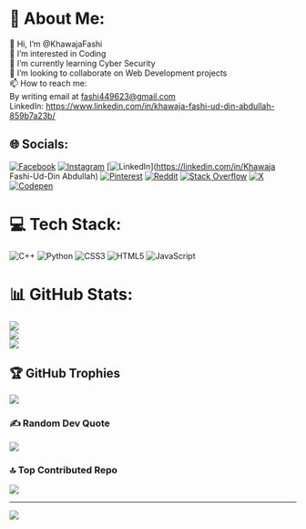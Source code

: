 # 💫 About Me:
👋 Hi, I’m @KhawajaFashi<br>👀 I’m interested in Coding<br>🌱 I’m currently learning Cyber Security<br>💞️ I’m looking to collaborate on Web Development projects<br>📫 How to reach me:<br>By writing email at fashi449623@gmail.com<br>LinkedIn: https://www.linkedin.com/in/khawaja-fashi-ud-din-abdullah-859b7a23b/


## 🌐 Socials:
[![Facebook](https://img.shields.io/badge/Facebook-%231877F2.svg?logo=Facebook&logoColor=white)](https://facebook.com/khawajafashi9) [![Instagram](https://img.shields.io/badge/Instagram-%23E4405F.svg?logo=Instagram&logoColor=white)](https://instagram.com/khawajafashi9) [![LinkedIn](https://img.shields.io/badge/LinkedIn-%230077B5.svg?logo=linkedin&logoColor=white)](https://linkedin.com/in/Khawaja Fashi-Ud-Din Abdullah) [![Pinterest](https://img.shields.io/badge/Pinterest-%23E60023.svg?logo=Pinterest&logoColor=white)](https://pinterest.com/KhawajaFashi96) [![Reddit](https://img.shields.io/badge/Reddit-%23FF4500.svg?logo=Reddit&logoColor=white)](https://reddit.com/user/u/Khawaja_96) [![Stack Overflow](https://img.shields.io/badge/-Stackoverflow-FE7A16?logo=stack-overflow&logoColor=white)](https://stackoverflow.com/users/19950138) [![X](https://img.shields.io/badge/X-black.svg?logo=X&logoColor=white)](https://x.com/@khawaja9623) [![Codepen](https://img.shields.io/badge/Codepen-000000?style=for-the-badge&logo=codepen&logoColor=white)](https://codepen.io/@KhawajaFashi) 

# 💻 Tech Stack:
![C++](https://img.shields.io/badge/c++-%2300599C.svg?style=for-the-badge&logo=c%2B%2B&logoColor=white) ![Python](https://img.shields.io/badge/python-3670A0?style=for-the-badge&logo=python&logoColor=ffdd54) ![CSS3](https://img.shields.io/badge/css3-%231572B6.svg?style=for-the-badge&logo=css3&logoColor=white) ![HTML5](https://img.shields.io/badge/html5-%23E34F26.svg?style=for-the-badge&logo=html5&logoColor=white) ![JavaScript](https://img.shields.io/badge/javascript-%23323330.svg?style=for-the-badge&logo=javascript&logoColor=%23F7DF1E)
# 📊 GitHub Stats:
![](https://github-readme-stats.vercel.app/api?username=KhawajaFashi&theme=dark&hide_border=false&include_all_commits=false&count_private=false)<br/>
![](https://github-readme-streak-stats.herokuapp.com/?user=KhawajaFashi&theme=dark&hide_border=false)<br/>
![](https://github-readme-stats.vercel.app/api/top-langs/?username=KhawajaFashi&theme=dark&hide_border=false&include_all_commits=false&count_private=false&layout=compact)

## 🏆 GitHub Trophies
![](https://github-profile-trophy.vercel.app/?username=KhawajaFashi&theme=one_dark_pro&no-frame=false&no-bg=false&margin-w=4)

### ✍️ Random Dev Quote
![](https://quotes-github-readme.vercel.app/api?type=horizontal&theme=radical)

### 🔝 Top Contributed Repo
![](https://github-contributor-stats.vercel.app/api?username=KhawajaFashi&limit=5&theme=radical&combine_all_yearly_contributions=true)

---
[![](https://visitcount.itsvg.in/api?id=KhawajaFashi&icon=0&color=0)](https://visitcount.itsvg.in)

<!-- Proudly created with GPRM ( https://gprm.itsvg.in ) -->
